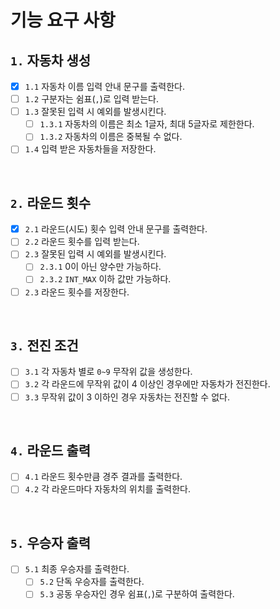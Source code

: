 # 기능 요구 사항

## `1.` 자동차 생성
- [x] `1.1` 자동차 이름 입력 안내 문구를 출력한다.
- [ ] `1.2` 구분자는 쉼표(`,`)로 입력 받는다.
- [ ] `1.3` 잘못된 입력 시 예외를 발생시킨다.
  - [ ] `1.3.1` 자동차의 이름은 최소 1글자, 최대 5글자로 제한한다.
  - [ ] `1.3.2` 자동차의 이름은 중복될 수 없다. 
- [ ] `1.4` 입력 받은 자동차들을 저장한다.

<br>

## `2.` 라운드 횟수
- [x] `2.1` 라운드(시도) 횟수 입력 안내 문구를 출력한다.
- [ ] `2.2` 라운드 횟수를 입력 받는다.
- [ ] `2.3` 잘못된 입력 시 예외를 발생시킨다.
  - [ ] `2.3.1` 0이 아닌 양수만 가능하다.
  - [ ] `2.3.2` `INT_MAX` 이하 값만 가능하다.
- [ ] `2.3` 라운드 횟수를 저장한다.

<br>

## `3.` 전진 조건
- [ ] `3.1` 각 자동차 별로 `0~9` 무작위 값을 생성한다.
- [ ] `3.2` 각 라운드에 무작위 값이 4 이상인 경우에만 자동차가 전진한다.
- [ ] `3.3` 무작위 값이 3 이하인 경우 자동차는 전진할 수 없다.

<br>

## `4.` 라운드 출력
- [ ] `4.1` 라운드 횟수만큼 경주 결과를 출력한다.
- [ ] `4.2` 각 라운드마다 자동차의 위치를 출력한다.

<br>

## `5.` 우승자 출력
- [ ] `5.1` 최종 우승자를 출력한다.
  - [ ] `5.2` 단독 우승자를 출력한다.
  - [ ] `5.3` 공동 우승자인 경우 쉼표(`,`)로 구분하여 출력한다.

<br>
